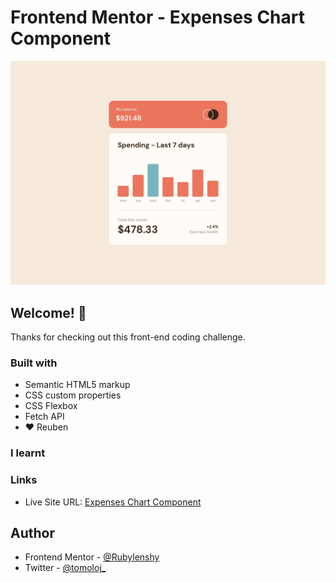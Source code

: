 # Frontend Mentor - Expenses Chart Component

![Design preview for the Expenses Chart Component coding challenge](assets/design/desktop-design.jpg)

## Welcome! 👋

Thanks for checking out this front-end coding challenge.

### Built with

- Semantic HTML5 markup
- CSS custom properties
- CSS Flexbox
- Fetch API
- ❤️ Reuben

### I learnt

### Links

- Live Site URL: [Expenses Chart Component](https://rubylenshy.github.io/expenses-chart-component/)

## Author

- Frontend Mentor - [@Rubylenshy](https://www.frontendmentor.io/profile/Rubylenshy)
- Twitter - [@tomoloj_](https://www.twitter.com/tomoloj_)
